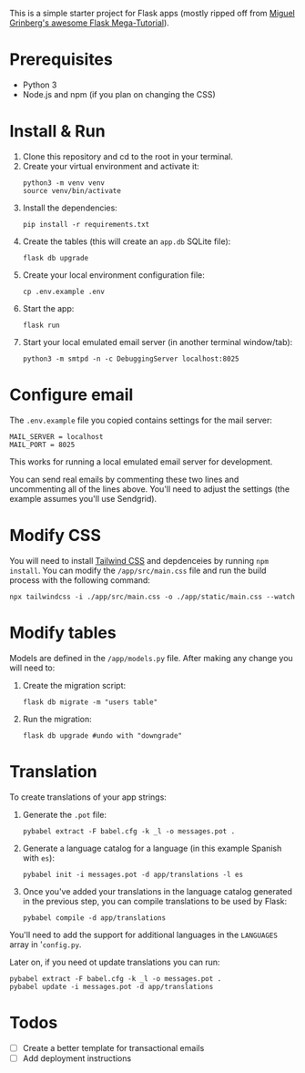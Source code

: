 This is a simple starter project for Flask apps (mostly ripped off from [Miguel Grinberg's awesome Flask Mega-Tutorial](https://blog.miguelgrinberg.com/post/the-flask-mega-tutorial-part-i-hello-world)).

# Prerequisites

- Python 3
- Node.js and npm (if you plan on changing the CSS)

# Install & Run

1. Clone this repository and cd to the root in your terminal.
2. Create your virtual environment and activate it:
    ```
    python3 -m venv venv
    source venv/bin/activate
    ```
3. Install the dependencies:
    ```
    pip install -r requirements.txt 
    ```
4. Create the tables (this will create an `app.db` SQLite file):
    ```
    flask db upgrade
    ```
5. Create your local environment configuration file:
    ```
    cp .env.example .env
    ```
6. Start the app:
    ```
    flask run
    ```
7. Start your local emulated email server (in another terminal window/tab):
    ```
    python3 -m smtpd -n -c DebuggingServer localhost:8025
    ```

# Configure email

The `.env.example` file you copied contains settings for the mail server:

```
MAIL_SERVER = localhost
MAIL_PORT = 8025
```

This works for running a local emulated email server for development.

You can send real emails by commenting these two lines and uncommenting all of the lines above. You'll need to adjust the settings (the example assumes you'll use Sendgrid).

# Modify CSS

You will need to install [Tailwind CSS](https://tailwindcss.com/) and depdenceies by running `npm install`. You can modify the `/app/src/main.css` file and run the build process with the following command:

```
npx tailwindcss -i ./app/src/main.css -o ./app/static/main.css --watch
```

# Modify tables

Models are defined in the `/app/models.py` file. After making any change you will need to:

1. Create the migration script:
    ```
    flask db migrate -m "users table"
    ```
2. Run the migration:
    ```
    flask db upgrade #undo with "downgrade"
    ```

# Translation

To create translations of your app strings:

1. Generate the `.pot` file:
    ```
    pybabel extract -F babel.cfg -k _l -o messages.pot .
    ```
2. Generate a language catalog for a language (in this example Spanish with `es`):
    ```
    pybabel init -i messages.pot -d app/translations -l es
    ```
3. Once you've added your translations in the language catalog generated in the previous step, you can compile translations to be used by Flask:
    ```
    pybabel compile -d app/translations
    ```

You'll need to add the support for additional languages in the `LANGUAGES` array in '`config.py`.

Later on, if you need ot update translations you can run: 

```
pybabel extract -F babel.cfg -k _l -o messages.pot .
pybabel update -i messages.pot -d app/translations
```

# Todos

- [ ] Create a better template for transactional emails
- [ ] Add deployment instructions